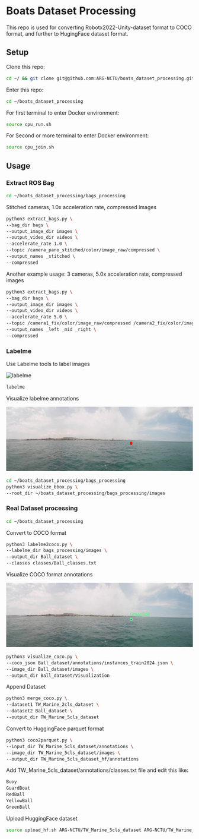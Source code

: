 # Boats Dataset Processing
This repo is used for converting Robotx2022-Unity-dataset format to COCO format, and further to HugingFace dataset format.

## Setup
Clone this repo:
```bash
cd ~/ && git clone git@github.com:ARG-NCTU/boats_dataset_processing.git
```

Enter this repo:
```bash
cd ~/boats_dataset_processing
```

For first terminal to enter Docker environment:
```bash
source cpu_run.sh
```

For Second or more terminal to enter Docker environment:
```bash
source cpu_join.sh
```

## Usage

### Extract ROS Bag

```bash
cd ~/boats_dataset_processing/bags_processing
```

Stitched cameras, 1.0x acceleration rate, compressed images
```bash
python3 extract_bags.py \
--bag_dir bags \
--output_image_dir images \
--output_video_dir videos \
--accelerate_rate 1.0 \
--topic /camera_pano_stitched/color/image_raw/compressed \
--output_names _stitched \
--compressed
```

Another example usage: 3 cameras, 5.0x acceleration rate, compressed images
```bash
python3 extract_bags.py \
--bag_dir bags \
--output_image_dir images \
--output_video_dir videos \
--accelerate_rate 5.0 \
--topic /camera1_fix/color/image_raw/compressed /camera2_fix/color/image_raw/compressed /camera3_fix/color/image_raw/compressed \
--output_names _left _mid _right \
--compressed
```

### Labelme

Use Labelme tools to label images

<img src="example/labelme.gif" alt="labelme" width="600" height="auto" />

```bash
labelme
```

Visualize labelme annotations

![labelme-vis](example/labelme-vis.png)

```bash
cd ~/boats_dataset_processing/bags_processing
python3 visualize_bbox.py \
--root_dir ~/boats_dataset_processing/bags_processing/images
```

### Real Dataset processing

```bash
cd ~/boats_dataset_processing
```

Convert to COCO format
```bash
python3 labelme2coco.py \
--labelme_dir bags_processing/images \
--output_dir Ball_dataset \
--classes classes/Ball_classes.txt
```

Visualize COCO format annotations

![coco-vis](example/coco-vis.png)

```bash
python3 visualize_coco.py \
--coco_json Ball_dataset/annotations/instances_train2024.json \
--image_dir Ball_dataset/images \
--output_dir Ball_dataset/Visualization
```

Append Dataset
```bash
python3 merge_coco.py \
--dataset1 TW_Marine_2cls_dataset \
--dataset2 Ball_dataset \
--output_dir TW_Marine_5cls_dataset
```

Convert to HuggingFace parquet format
```bash
python3 coco2parquet.py \
--input_dir TW_Marine_5cls_dataset/annotations \
--image_dir TW_Marine_5cls_dataset/images \
--output_dir TW_Marine_5cls_dataset_hf/annotations
```

Add TW_Marine_5cls_dataset/annotations/classes.txt file and edit this like:
```bash
Buoy
GuardBoat
RedBall
YellowBall
GreenBall
```

Upload HuggingFace dataset
```bash
source upload_hf.sh ARG-NCTU/TW_Marine_5cls_dataset ARG-NCTU/TW_Marine_5cls_dataset_coco TW_Marine_5cls_dataset TW_Marine_5cls_dataset_hf
```
